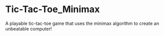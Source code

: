 # Tic-Tac-Toe_Minimax
A playable tic-tac-toe game that uses the minimax algorithm to create an unbeatable computer!
